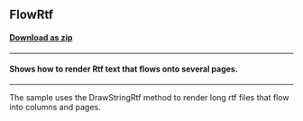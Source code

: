 ## FlowRtf
#### [Download as zip](https://grapecity.github.io/DownGit/#/home?url=https://github.com/GrapeCity/ComponentOne-WinForms-Samples/tree/master/NetFramework\Pdf\CS\FlowRtf)
____
#### Shows how to render Rtf text that flows onto several pages.
____
The sample uses the DrawStringRtf method to render long rtf files that flow into columns and pages.

